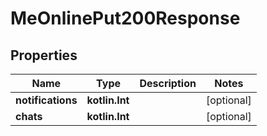 
# MeOnlinePut200Response

## Properties
Name | Type | Description | Notes
------------ | ------------- | ------------- | -------------
**notifications** | **kotlin.Int** |  |  [optional]
**chats** | **kotlin.Int** |  |  [optional]



